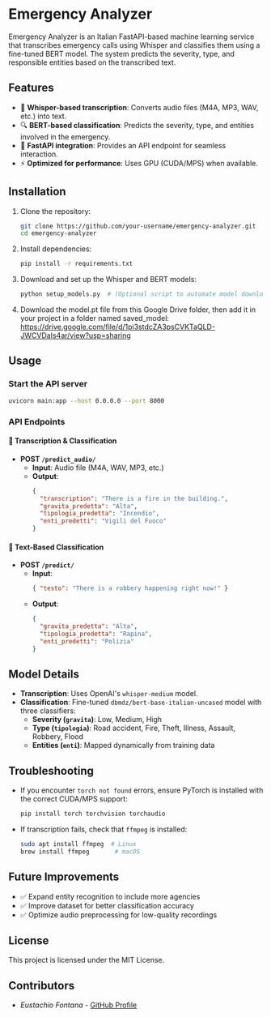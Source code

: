# Emergency Analyzer

Emergency Analyzer is an Italian FastAPI-based machine learning service that transcribes emergency calls using Whisper and classifies them using a fine-tuned BERT model. The system predicts the severity, type, and responsible entities based on the transcribed text.

## Features

- 📌 **Whisper-based transcription**: Converts audio files (M4A, MP3, WAV, etc.) into text.
- 🔍 **BERT-based classification**: Predicts the severity, type, and entities involved in the emergency.
- 🚀 **FastAPI integration**: Provides an API endpoint for seamless interaction.
- ⚡ **Optimized for performance**: Uses GPU (CUDA/MPS) when available.

## Installation

1. Clone the repository:
   ```sh
   git clone https://github.com/your-username/emergency-analyzer.git
   cd emergency-analyzer
   ```
2. Install dependencies:
   ```sh
   pip install -r requirements.txt
   ```
3. Download and set up the Whisper and BERT models:
   ```sh
   python setup_models.py  # (Optional script to automate model downloads)
   ```
4. Download the model.pt file from this Google Drive folder, then add it in your project in a folder named saved_model: 
https://drive.google.com/file/d/1pi3stdcZA3psCVKTaQLD-JWCVDaIs4ar/view?usp=sharing  

## Usage

### Start the API server
```sh
uvicorn main:app --host 0.0.0.0 --port 8000
```

### API Endpoints

#### 🔹 Transcription & Classification
- **POST `/predict_audio/`**
  - **Input**: Audio file (M4A, WAV, MP3, etc.)
  - **Output**:
    ```json
    {
      "transcription": "There is a fire in the building.",
      "gravita_predetta": "Alta",
      "tipologia_predetta": "Incendio",
      "enti_predetti": "Vigili del Fuoco"
    }
    ```

#### 🔹 Text-Based Classification
- **POST `/predict/`**
  - **Input**:
    ```json
    { "testo": "There is a robbery happening right now!" }
    ```
  - **Output**:
    ```json
    {
      "gravita_predetta": "Alta",
      "tipologia_predetta": "Rapina",
      "enti_predetti": "Polizia"
    }
    ```

## Model Details

- **Transcription**: Uses OpenAI's `whisper-medium` model.
- **Classification**: Fine-tuned `dbmdz/bert-base-italian-uncased` model with three classifiers:
  - **Severity (`gravita`)**: Low, Medium, High
  - **Type (`tipologia`)**: Road accident, Fire, Theft, Illness, Assault, Robbery, Flood
  - **Entities (`enti`)**: Mapped dynamically from training data

## Troubleshooting

- If you encounter `torch not found` errors, ensure PyTorch is installed with the correct CUDA/MPS support:
  ```sh
  pip install torch torchvision torchaudio
  ```
- If transcription fails, check that `ffmpeg` is installed:
  ```sh
  sudo apt install ffmpeg  # Linux
  brew install ffmpeg       # macOS
  ```

## Future Improvements

- ✅ Expand entity recognition to include more agencies
- ✅ Improve dataset for better classification accuracy
- ✅ Optimize audio preprocessing for low-quality recordings

## License

This project is licensed under the MIT License.

## Contributors

- *Eustachio Fontana* - [GitHub Profile](https://github.com/UccioFontana)

